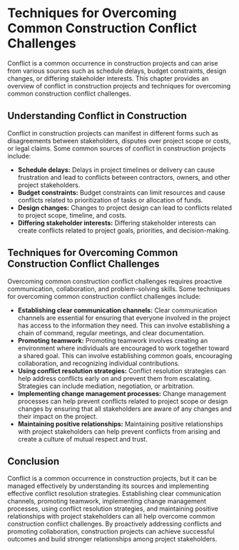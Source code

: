 # Techniques for Overcoming Common Construction Conflict Challenges

Conflict is a common occurrence in construction projects and can arise from various sources such as schedule delays, budget constraints, design changes, or differing stakeholder interests. This chapter provides an overview of conflict in construction projects and techniques for overcoming common construction conflict challenges.

Understanding Conflict in Construction
--------------------------------------

Conflict in construction projects can manifest in different forms such as disagreements between stakeholders, disputes over project scope or costs, or legal claims. Some common sources of conflict in construction projects include:

* **Schedule delays:** Delays in project timelines or delivery can cause frustration and lead to conflicts between contractors, owners, and other project stakeholders.
* **Budget constraints:** Budget constraints can limit resources and cause conflicts related to prioritization of tasks or allocation of funds.
* **Design changes:** Changes to project design can lead to conflicts related to project scope, timeline, and costs.
* **Differing stakeholder interests:** Differing stakeholder interests can create conflicts related to project goals, priorities, and decision-making.

Techniques for Overcoming Common Construction Conflict Challenges
-----------------------------------------------------------------

Overcoming common construction conflict challenges requires proactive communication, collaboration, and problem-solving skills. Some techniques for overcoming common construction conflict challenges include:

* **Establishing clear communication channels:** Clear communication channels are essential for ensuring that everyone involved in the project has access to the information they need. This can involve establishing a chain of command, regular meetings, and clear documentation.
* **Promoting teamwork:** Promoting teamwork involves creating an environment where individuals are encouraged to work together toward a shared goal. This can involve establishing common goals, encouraging collaboration, and recognizing individual contributions.
* **Using conflict resolution strategies:** Conflict resolution strategies can help address conflicts early on and prevent them from escalating. Strategies can include mediation, negotiation, or arbitration.
* **Implementing change management processes:** Change management processes can help prevent conflicts related to project scope or design changes by ensuring that all stakeholders are aware of any changes and their impact on the project.
* **Maintaining positive relationships:** Maintaining positive relationships with project stakeholders can help prevent conflicts from arising and create a culture of mutual respect and trust.

Conclusion
----------

Conflict is a common occurrence in construction projects, but it can be managed effectively by understanding its sources and implementing effective conflict resolution strategies. Establishing clear communication channels, promoting teamwork, implementing change management processes, using conflict resolution strategies, and maintaining positive relationships with project stakeholders can all help overcome common construction conflict challenges. By proactively addressing conflicts and promoting collaboration, construction projects can achieve successful outcomes and build stronger relationships among project stakeholders.


